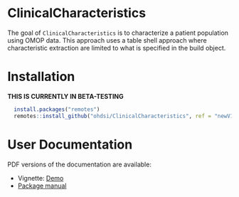 # ClinicalCharacteristics

<!-- badges: start -->
<!-- badges: end -->

The goal of `ClinicalCharacteristics` is to characterize a patient population using OMOP data. This approach uses
a table shell approach where characteristic extraction are limited to what is specified in the build object.

# Installation

**THIS IS CURRENTLY IN BETA-TESTING**

```r
  install.packages("remotes")
  remotes::install_github("ohdsi/ClinicalCharacteristics", ref = "newV1")
```


# User Documentation

PDF versions of the documentation are available:

- Vignette: [Demo](https://raw.githubusercontent.com/OHDSI/ClinicalCharacteristics/newV1//extras/pdf_vignette/clinChar_demo.pdf)
- [Package manual](https://raw.githubusercontent.com/OHDSI/ClinicalCharacteristics/newV1/extras/Ulysses.pdf)
